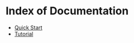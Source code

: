 # Index of Documentation</h3>

* [Quick Start](http://htmlpreview.github.io/?https://github.com/stevenrbrandt/pat-regex/blob/master/docs/tutorial.html)
* [Tutorial](http://htmlpreview.github.io/?https://github.com/stevenrbrandt/pat-regex/blob/master/docs/tutorial.html)
